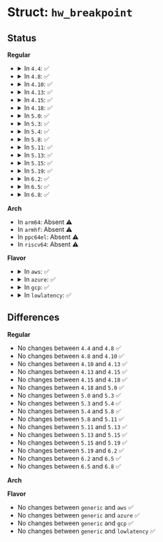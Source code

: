 # Struct: <code>hw_breakpoint</code>

## Status
<b>Regular</b>
<ul>
<li>
<details>
<summary>In <code>4.4</code>: ✅</summary>

```c
struct hw_breakpoint {
    unsigned int enabled;
    long unsigned int addr;
    int len;
    int type;
    struct perf_event **pev;
};
```
</details>
</li>
<li>
<details>
<summary>In <code>4.8</code>: ✅</summary>

```c
struct hw_breakpoint {
    unsigned int enabled;
    long unsigned int addr;
    int len;
    int type;
    struct perf_event **pev;
};
```
</details>
</li>
<li>
<details>
<summary>In <code>4.10</code>: ✅</summary>

```c
struct hw_breakpoint {
    unsigned int enabled;
    long unsigned int addr;
    int len;
    int type;
    struct perf_event **pev;
};
```
</details>
</li>
<li>
<details>
<summary>In <code>4.13</code>: ✅</summary>

```c
struct hw_breakpoint {
    unsigned int enabled;
    long unsigned int addr;
    int len;
    int type;
    struct perf_event **pev;
};
```
</details>
</li>
<li>
<details>
<summary>In <code>4.15</code>: ✅</summary>

```c
struct hw_breakpoint {
    unsigned int enabled;
    long unsigned int addr;
    int len;
    int type;
    struct perf_event **pev;
};
```
</details>
</li>
<li>
<details>
<summary>In <code>4.18</code>: ✅</summary>

```c
struct hw_breakpoint {
    unsigned int enabled;
    long unsigned int addr;
    int len;
    int type;
    struct perf_event **pev;
};
```
</details>
</li>
<li>
<details>
<summary>In <code>5.0</code>: ✅</summary>

```c
struct hw_breakpoint {
    unsigned int enabled;
    long unsigned int addr;
    int len;
    int type;
    struct perf_event **pev;
};
```
</details>
</li>
<li>
<details>
<summary>In <code>5.3</code>: ✅</summary>

```c
struct hw_breakpoint {
    unsigned int enabled;
    long unsigned int addr;
    int len;
    int type;
    struct perf_event **pev;
};
```
</details>
</li>
<li>
<details>
<summary>In <code>5.4</code>: ✅</summary>

```c
struct hw_breakpoint {
    unsigned int enabled;
    long unsigned int addr;
    int len;
    int type;
    struct perf_event **pev;
};
```
</details>
</li>
<li>
<details>
<summary>In <code>5.8</code>: ✅</summary>

```c
struct hw_breakpoint {
    unsigned int enabled;
    long unsigned int addr;
    int len;
    int type;
    struct perf_event **pev;
};
```
</details>
</li>
<li>
<details>
<summary>In <code>5.11</code>: ✅</summary>

```c
struct hw_breakpoint {
    unsigned int enabled;
    long unsigned int addr;
    int len;
    int type;
    struct perf_event **pev;
};
```
</details>
</li>
<li>
<details>
<summary>In <code>5.13</code>: ✅</summary>

```c
struct hw_breakpoint {
    unsigned int enabled;
    long unsigned int addr;
    int len;
    int type;
    struct perf_event **pev;
};
```
</details>
</li>
<li>
<details>
<summary>In <code>5.15</code>: ✅</summary>

```c
struct hw_breakpoint {
    unsigned int enabled;
    long unsigned int addr;
    int len;
    int type;
    struct perf_event **pev;
};
```
</details>
</li>
<li>
<details>
<summary>In <code>5.19</code>: ✅</summary>

```c
struct hw_breakpoint {
    unsigned int enabled;
    long unsigned int addr;
    int len;
    int type;
    struct perf_event **pev;
};
```
</details>
</li>
<li>
<details>
<summary>In <code>6.2</code>: ✅</summary>

```c
struct hw_breakpoint {
    unsigned int enabled;
    long unsigned int addr;
    int len;
    int type;
    struct perf_event **pev;
};
```
</details>
</li>
<li>
<details>
<summary>In <code>6.5</code>: ✅</summary>

```c
struct hw_breakpoint {
    unsigned int enabled;
    long unsigned int addr;
    int len;
    int type;
    struct perf_event **pev;
};
```
</details>
</li>
<li>
<details>
<summary>In <code>6.8</code>: ✅</summary>

```c
struct hw_breakpoint {
    unsigned int enabled;
    long unsigned int addr;
    int len;
    int type;
    struct perf_event **pev;
};
```
</details>
</li>
</ul>
<b>Arch</b>
<ul>
<li>
In <code>arm64</code>: Absent ⚠️
</li>
<li>
In <code>armhf</code>: Absent ⚠️
</li>
<li>
In <code>ppc64el</code>: Absent ⚠️
</li>
<li>
In <code>riscv64</code>: Absent ⚠️
</li>
</ul>
<b>Flavor</b>
<ul>
<li>
<details>
<summary>In <code>aws</code>: ✅</summary>

```c
struct hw_breakpoint {
    unsigned int enabled;
    long unsigned int addr;
    int len;
    int type;
    struct perf_event **pev;
};
```
</details>
</li>
<li>
<details>
<summary>In <code>azure</code>: ✅</summary>

```c
struct hw_breakpoint {
    unsigned int enabled;
    long unsigned int addr;
    int len;
    int type;
    struct perf_event **pev;
};
```
</details>
</li>
<li>
<details>
<summary>In <code>gcp</code>: ✅</summary>

```c
struct hw_breakpoint {
    unsigned int enabled;
    long unsigned int addr;
    int len;
    int type;
    struct perf_event **pev;
};
```
</details>
</li>
<li>
<details>
<summary>In <code>lowlatency</code>: ✅</summary>

```c
struct hw_breakpoint {
    unsigned int enabled;
    long unsigned int addr;
    int len;
    int type;
    struct perf_event **pev;
};
```
</details>
</li>
</ul>

## Differences
<b>Regular</b>
<ul>
<li>
No changes between <code>4.4</code> and <code>4.8</code> ✅
</li>
<li>
No changes between <code>4.8</code> and <code>4.10</code> ✅
</li>
<li>
No changes between <code>4.10</code> and <code>4.13</code> ✅
</li>
<li>
No changes between <code>4.13</code> and <code>4.15</code> ✅
</li>
<li>
No changes between <code>4.15</code> and <code>4.18</code> ✅
</li>
<li>
No changes between <code>4.18</code> and <code>5.0</code> ✅
</li>
<li>
No changes between <code>5.0</code> and <code>5.3</code> ✅
</li>
<li>
No changes between <code>5.3</code> and <code>5.4</code> ✅
</li>
<li>
No changes between <code>5.4</code> and <code>5.8</code> ✅
</li>
<li>
No changes between <code>5.8</code> and <code>5.11</code> ✅
</li>
<li>
No changes between <code>5.11</code> and <code>5.13</code> ✅
</li>
<li>
No changes between <code>5.13</code> and <code>5.15</code> ✅
</li>
<li>
No changes between <code>5.15</code> and <code>5.19</code> ✅
</li>
<li>
No changes between <code>5.19</code> and <code>6.2</code> ✅
</li>
<li>
No changes between <code>6.2</code> and <code>6.5</code> ✅
</li>
<li>
No changes between <code>6.5</code> and <code>6.8</code> ✅
</li>
</ul>
<b>Arch</b>
<ul>
</ul>
<b>Flavor</b>
<ul>
<li>
No changes between <code>generic</code> and <code>aws</code> ✅
</li>
<li>
No changes between <code>generic</code> and <code>azure</code> ✅
</li>
<li>
No changes between <code>generic</code> and <code>gcp</code> ✅
</li>
<li>
No changes between <code>generic</code> and <code>lowlatency</code> ✅
</li>
</ul>
